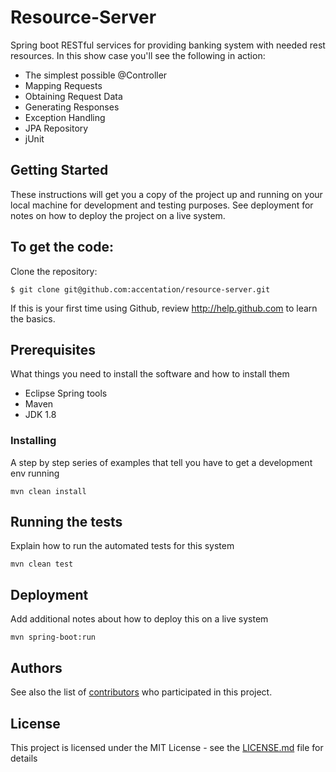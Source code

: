 # Resource-Server

Spring boot RESTful services for providing banking system with needed rest resources.
In this show case you'll see the following in action:

* The simplest possible @Controller
* Mapping Requests
* Obtaining Request Data
* Generating Responses
* Exception Handling
* JPA Repository
* jUnit

## Getting Started

These instructions will get you a copy of the project up and running on your local machine for development and testing purposes. See deployment for notes on how to deploy the project on a live system.


To get the code:
-------------------

Clone the repository:

    $ git clone git@github.com:accentation/resource-server.git

If this is your first time using Github, review http://help.github.com to learn the basics.

## Prerequisites

What things you need to install the software and how to install them
* Eclipse Spring tools
* Maven
* JDK 1.8

### Installing

A step by step series of examples that tell you have to get a development env running

```
mvn clean install
```

## Running the tests

Explain how to run the automated tests for this system

```
mvn clean test
```

## Deployment

Add additional notes about how to deploy this on a live system

```
mvn spring-boot:run
```

## Authors

See also the list of [contributors](https://github.com/orgs/accentation/people) who participated in this project.

## License

This project is licensed under the MIT License - see the [LICENSE.md](LICENSE.md) file for details

